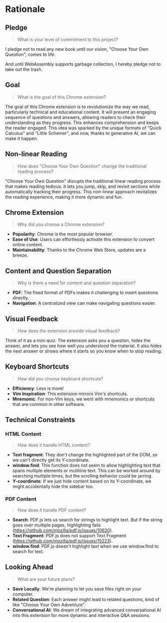 # Rationale

## Pledge

> What is your level of commitment to this project?

I pledge not to read any new book until our vision, "Choose Your Own Question", comes to life.

And until WebAssembly supports garbage collection, I hereby pledge not to take out the trash.

## Goal

> What is the goal of this Chrome extension?

The goal of this Chrome extension is to revolutionize the way we read, particularly technical and educational content. It will present an engaging sequence of questions and answers, allowing readers to check their understanding as they progress. This enhances comprehension and keeps the reader engaged. This idea was sparked by the unique formats of "Quick Calculus" and "Little Schemer", and now, thanks to generative AI, we can make it happen.

## Non-linear Reading

> How does "Choose Your Own Question" change the traditional reading process?

"Choose Your Own Question" disrupts the traditional linear reading process that makes reading tedious. It lets you jump, skip, and revisit sections while automatically tracking their progress. This non-linear approach revitalizes the reading experience, making it more dynamic and fun.

## Chrome Extension

> Why did you choose a Chrome extension?

- **Popularity**: Chrome is the most popular browser.
- **Ease of Use**: Users can effortlessly activate this extension to convert online content.
- **Maintainability**: Thanks to the Chrome Web Store, updates are a breeze.

## Content and Question Separation

> Why is there a need for content and question separation?

- **PDF**: The fixed format of PDFs makes it challenging to insert questions directly.
- **Navigation**: A centralized view can make navigating questions easier.

## Visual Feedback

> How does the extension provide visual feedback?

Think of it as a mini quiz. The extension asks you a question, hides the answer, and lets you see how well you understood the material. It also hides the next answer or shows where it starts so you know when to stop reading.

## Keyboard Shortcuts

> How did you choose keyboard shortcuts?

- **Efficiency**: Less is more!
- **Vim Inspiration**: This extension mirrors Vim's shortcuts.
- **Mnemonic**: For non-Vim keys, we went with mnemonics or shortcuts that are common in other software.

## Technical Constraints

### HTML Content

> How does it handle HTML content?

- **Text fragment**: They don't change the highlighted part of the DOM, so we can't directly get its Y-coordinate.
- **window.find**: This function does not seem to allow highlighting text that spans multiple elements or multiline text. This can be worked around by searching multiple times, but the scrolling behavior could be jarring.
- **Y-coordinate**: If we just hide content based on its Y-coordinate, we might accidentally hide the sidebar too.

### PDF Content

> How does it handle PDF content?

- **Search**: PDF.js lets us search for strings to highlight text. But if the string goes over multiple pages, highlighting fails (https://github.com/mozilla/pdf.js/issues/10620).
- **Text Fragment**: PDF.js does not support Text Fragment (https://github.com/mozilla/pdf.js/issues/15223).
- **window.find**: PDF.js doesn't highlight text when we use window.find to search for text.

## Looking Ahead

> What are your future plans?

- **Save Locally**: We're planning to let you save files right on your computer.
- **Related Question**: Each answer might lead to related questions, kind of like "Choose Your Own Adventure".
- **Conversational AI**: We dream of integrating advanced conversational AI into this extension for more dynamic and interactive Q&A sessions.
